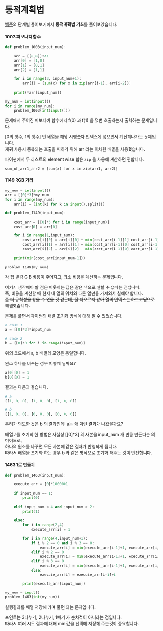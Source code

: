 # 동적계획법

 [백준](https://www.acmicpc.net)의 단계별 풀어보기에서 **동적계획법 기초**를 풀어보았습니다.



#### 1003 피보나치 함수

```python
def problem_1003(input_num):
    
    arr = [[0,0]]*41
    arr[0] = [1,0]
    arr[1] = [0,1]
    arr[2] = [1,1]
    
    for i in range(3, input_num+1):
        arr[i] = [sum(x) for x in zip(arr[i-1], arr[i-2])]
        
    print(*arr[input_num]) 
    
my_num = int(input())
for i in range(my_num):
    problem_1003(int(input()))
```

문제에서 주어진 피보나치 함수에서 f(0) 과 f(1) 을 몇번 호출하는지 출력하는 문제입니다.

[0의 갯수, 1의 갯수] 인 배열을 해당 시행숫자 인덱스에 넣으면서 계산해나가는 문제입니다.<br>재귀 사용시 중복되는 호출을 피하기 위해 arr 라는 이차원 배열을 사용했습니다.

파이썬에서 두 리스트의 element wise 합은 ``zip`` 을 사용해 계산하면 편합니다.

```
sum_of_arr1_arr2 = [sum(x) for x in zip(arr1, arr2)]
```



#### 1149 RGB 거리

```python
my_num = int(input())
arr = [[0]*3]*my_num
for i in range(my_num):
    arr[i] = [int(k) for k in input().split()]

def problem_1149(input_num):
    
    cost_arr = [[0]*3 for i in range(input_num)]
    cost_arr[0] = arr[0]

    for i in range(1,input_num):
        cost_arr[i][0] = arr[i][0] + min(cost_arr[i-1][1],cost_arr[i-1][2])
        cost_arr[i][1] = arr[i][1] + min(cost_arr[i-1][0],cost_arr[i-1][2])
        cost_arr[i][2] = arr[i][2] + min(cost_arr[i-1][0],cost_arr[i-1][1])
        
    print(min(cost_arr[input_num-1]))
    
problem_1149(my_num)
```

각 집 별 R G B 비용이 주어지고, 최소 비용을 계산하는 문제입니다.

여기서 생각해야 할 점은 이웃하는 집은 같은 색으로 칠할 수 없다는 점입니다.<br>즉, 비용을 계산할 때 현재 내 열의 위치와 다른 열만을 가져와서 칠해야 합니다.<br>~~좀 더 규칙성을 찾을 수 있을 것 같은데, 잘 떠오르지 않아 열의 인덱스는 하드코딩으로 해결했습니다.~~

문제를 풀면서 파이썬의 배열 초기화 방식에 대해 알 수 있었습니다.

```python
# case 1
a = [[0]*3]*input_num

# case 2
b = [[0]*3 for i in range(input_num)]
```

위의 코드에서 a, b 배열의 모양은 동일합니다.

원소 하나를 바꾸는 경우 어떻게 될까요?

```python
a[0][0] = 1
b[0][0] = 1
```

결과는 다음과 같습니다.

```python
# a
[[1, 0, 0], [1, 0, 0], [1, 0, 0]]

# b
[[1, 0, 0], [0, 0, 0], [0, 0, 0]]
```

우리가 의도한 것은 b 의 결과인데, a는 왜 저런 결과가 나왔을까요?

배열 a를 초기화 한 방법은 사실상  [[0]*3] 의 사본을 input_num 개 만큼 만든다는 의미이므로,<br>하나의 원소를 바꾸면 모든 사본에 같은 결과가 반영되게 됩니다.<br>따라서 배열을 초기화 하는 경우 b 와 같은 방식으로 초기화 해주는 것이 안전합니다.



#### 1463 1로 만들기

```python
def problem_1463(input_num):

    execute_arr = [0]*1000001
    
    if input_num == 1:
        print(0)
    
    elif input_num < 4 and input_num > 2:
        print(1)
    
    else:
        for i in range(2,4):
            execute_arr[i] = 1
            
        for i in range(4,input_num+1):
            if i % 2 == 0 and i % 3 == 0:
                execute_arr[i] = min(execute_arr[i-1]+1, execute_arr[i//2]+1, execute_arr[i//3]+1)
            elif i % 2 == 0:
                execute_arr[i] = min(execute_arr[i-1]+1, execute_arr[i//2]+1)
            elif i % 3 == 0:
                execute_arr[i] = min(execute_arr[i-1]+1, execute_arr[i//3]+1)
            else:
                execute_arr[i] = execute_arr[i-1]+1

        print(execute_arr[input_num])
        
my_num = input()
problem_1463(int(my_num))
```

실행결과를 배열 저장해 가며 풀면 되는 문제입니다.

포인트는 3나누기, 2나누기, 1빼기 가 순차적이 아니라는 점입니다.<br>따라서 여러 시도 결과에 대해 min 값을 선택해 저장해 주는것이 중요합니다.